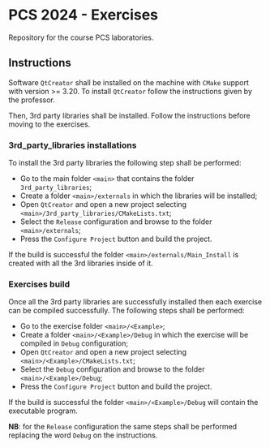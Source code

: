 # PCS 2024 - Exercises

Repository for the course PCS laboratories.

## Instructions

Software `QtCreator` shall be installed on the machine with `CMake` support with version >= 3.20.
To install `QtCreator` follow the instructions given by the professor.

Then, 3rd party libraries shall be installed.
Follow the instructions before moving to the exercises.

### 3rd_party_libraries installations

To install the 3rd party libraries the following step shall be performed:

* Go to the main folder `<main>` that contains the folder `3rd_party_libraries`;
* Create a folder `<main>/externals` in which the libraries will be installed;
* Open `QtCreator` and open a new project selecting `<main>/3rd_party_libraries/CMakeLists.txt`; 
* Select the `Release` configuration and browse to the folder `<main>/externals`;
* Press the `Configure Project` button and build the project.

If the build is successful the folder `<main>/externals/Main_Install` is created with all the 3rd libraries inside of it.

### Exercises build

Once all the 3rd party libraries are successfully installed then each exercise can be compiled successfully.
The following steps shall be performed:

* Go to the exercise folder `<main>/<Example>`;
* Create a folder `<main>/<Example>/Debug` in which the exercise will be compiled in `Debug` configuration;
* Open `QtCreator` and open a new project selecting `<main>/<Example>/CMakeLists.txt`;
* Select the `Debug` configuration and browse to the folder `<main>/<Example>/Debug`;
* Press the `Configure Project` button and build the project.

If the build is successful the folder `<main>/<Example>/Debug` will contain the executable program.

**NB**: for the `Release` configuration the same steps shall be performed replacing the word `Debug` on the instructions.

